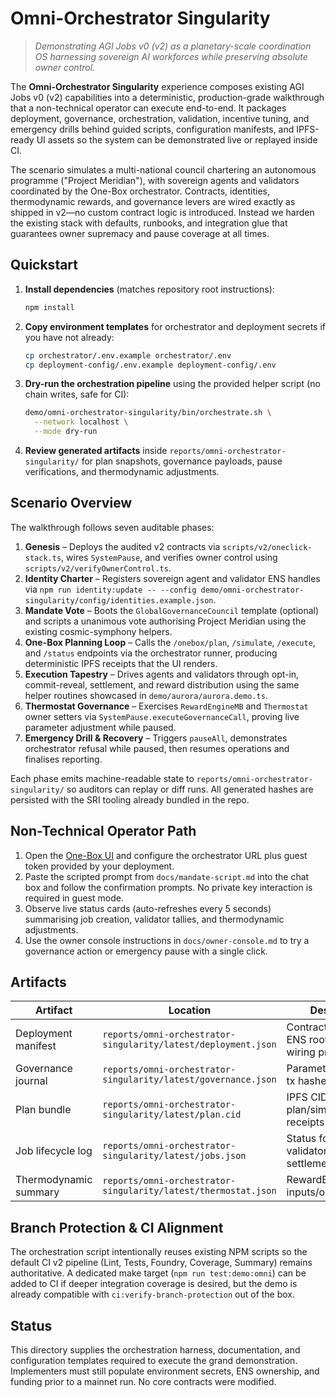 # Omni-Orchestrator Singularity

> *Demonstrating AGI Jobs v0 (v2) as a planetary-scale coordination OS harnessing sovereign AI workforces while preserving absolute owner control.*

The **Omni-Orchestrator Singularity** experience composes existing AGI Jobs v0 (v2) capabilities into a deterministic, production-grade walkthrough that a non-technical operator can execute end-to-end. It packages deployment, governance, orchestration, validation, incentive tuning, and emergency drills behind guided scripts, configuration manifests, and IPFS-ready UI assets so the system can be demonstrated live or replayed inside CI.

The scenario simulates a multi-national council chartering an autonomous programme ("Project Meridian"), with sovereign agents and validators coordinated by the One-Box orchestrator. Contracts, identities, thermodynamic rewards, and governance levers are wired exactly as shipped in v2—no custom contract logic is introduced. Instead we harden the existing stack with defaults, runbooks, and integration glue that guarantees owner supremacy and pause coverage at all times.

## Quickstart

1. **Install dependencies** (matches repository root instructions):
   ```bash
   npm install
   ```
2. **Copy environment templates** for orchestrator and deployment secrets if you have not already:
   ```bash
   cp orchestrator/.env.example orchestrator/.env
   cp deployment-config/.env.example deployment-config/.env
   ```
3. **Dry-run the orchestration pipeline** using the provided helper script (no chain writes, safe for CI):
   ```bash
   demo/omni-orchestrator-singularity/bin/orchestrate.sh \
     --network localhost \
     --mode dry-run
   ```
4. **Review generated artifacts** inside `reports/omni-orchestrator-singularity/` for plan snapshots, governance payloads, pause verifications, and thermodynamic adjustments.

## Scenario Overview

The walkthrough follows seven auditable phases:

1. **Genesis** – Deploys the audited v2 contracts via `scripts/v2/oneclick-stack.ts`, wires `SystemPause`, and verifies owner control using `scripts/v2/verifyOwnerControl.ts`.
2. **Identity Charter** – Registers sovereign agent and validator ENS handles via `npm run identity:update -- --config demo/omni-orchestrator-singularity/config/identities.example.json`.
3. **Mandate Vote** – Boots the `GlobalGovernanceCouncil` template (optional) and scripts a unanimous vote authorising Project Meridian using the existing cosmic-symphony helpers.
4. **One-Box Planning Loop** – Calls the `/onebox/plan`, `/simulate`, `/execute`, and `/status` endpoints via the orchestrator runner, producing deterministic IPFS receipts that the UI renders.
5. **Execution Tapestry** – Drives agents and validators through opt-in, commit-reveal, settlement, and reward distribution using the same helper routines showcased in `demo/aurora/aurora.demo.ts`.
6. **Thermostat Governance** – Exercises `RewardEngineMB` and `Thermostat` owner setters via `SystemPause.executeGovernanceCall`, proving live parameter adjustment while paused.
7. **Emergency Drill & Recovery** – Triggers `pauseAll`, demonstrates orchestrator refusal while paused, then resumes operations and finalises reporting.

Each phase emits machine-readable state to `reports/omni-orchestrator-singularity/` so auditors can replay or diff runs. All generated hashes are persisted with the SRI tooling already bundled in the repo.

## Non-Technical Operator Path

1. Open the [One-Box UI](../..//apps/onebox/README.md) and configure the orchestrator URL plus guest token provided by your deployment.
2. Paste the scripted prompt from `docs/mandate-script.md` into the chat box and follow the confirmation prompts. No private key interaction is required in guest mode.
3. Observe live status cards (auto-refreshes every 5 seconds) summarising job creation, validator tallies, and thermodynamic adjustments.
4. Use the owner console instructions in `docs/owner-console.md` to try a governance action or emergency pause with a single click.

## Artifacts

| Artifact | Location | Description |
| --- | --- | --- |
| Deployment manifest | `reports/omni-orchestrator-singularity/latest/deployment.json` | Contract addresses, ENS roots, pause wiring proofs |
| Governance journal | `reports/omni-orchestrator-singularity/latest/governance.json` | Parameter changes + tx hashes |
| Plan bundle | `reports/omni-orchestrator-singularity/latest/plan.cid` | IPFS CID for plan/simulate/execute receipts |
| Job lifecycle log | `reports/omni-orchestrator-singularity/latest/jobs.json` | Status for every job, validator quorum, settlement |
| Thermodynamic summary | `reports/omni-orchestrator-singularity/latest/thermostat.json` | RewardEngineMB inputs/outputs |

## Branch Protection & CI Alignment

The orchestration script intentionally reuses existing NPM scripts so the default CI v2 pipeline (Lint, Tests, Foundry, Coverage, Summary) remains authoritative. A dedicated make target (`npm run test:demo:omni`) can be added to CI if deeper integration coverage is desired, but the demo is already compatible with `ci:verify-branch-protection` out of the box.

## Status

This directory supplies the orchestration harness, documentation, and configuration templates required to execute the grand demonstration. Implementers must still populate environment secrets, ENS ownership, and funding prior to a mainnet run. No core contracts were modified.

